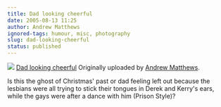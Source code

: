 ```yaml
---
title: Dad looking cheerful
date: 2005-08-13 11:25
author: Andrew Matthews
ignored-tags: humour, misc, photography
slug: dad-looking-cheerful
status: published
---
```


[![](http://photos23.flickr.com/33533334_12b31f2b67_m.jpg)](http://www.flickr.com/photos/aabs/33533334/ "photo sharing")
[Dad looking cheerful](http://www.flickr.com/photos/aabs/33533334/)
Originally uploaded by [Andrew Matthews](http://www.flickr.com/people/aabs/).

Is this the ghost of Christmas' past or dad feeling left out because the lesbians were all trying to stick their tongues in Derek and Kerry's ears, while the gays were after a dance with him (Prison Style)?
